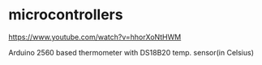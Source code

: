 # microcontrollers

https://www.youtube.com/watch?v=hhorXoNtHWM

Arduino 2560 based thermometer with DS18B20 temp. sensor(in Celsius)
